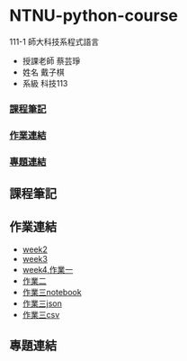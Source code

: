 # NTNU-python-course
111-1 師大科技系程式語言

- 授課老師 蔡芸琤
- 姓名 戴子棋
- 系級 科技113

### [課程筆記](https://github.com/wannaflyhigh/NTNU-PL#%E8%AA%B2%E7%A8%8B%E7%AD%86%E8%A8%98)

### [作業連結](https://github.com/wannaflyhigh/NTNU-PL#%E4%BD%9C%E6%A5%AD%E9%80%A3%E7%B5%90)

### [專題連結](https://github.com/wannaflyhigh/NTNU-PL#%E5%B0%88%E9%A1%8C%E9%80%A3%E7%B5%90)

## 課程筆記

## 作業連結
- [week2](https://github.com/wannaflyhigh/NTNU-PL/blob/main/w2.ipynb)
- [week3](https://github.com/wannaflyhigh/NTNU-PL/blob/main/w3.ipynb)
- [week4,作業一](https://github.com/wannaflyhigh/NTNU-PL/blob/main/w4.ipynb)
- [作業二](https://github.com/wannaflyhigh/NTNU-PL/blob/main/hw2.ipynb)
- [作業三notebook](https://github.com/wannaflyhigh/NTNU-PL/blob/main/hw3.ipynb)
- [作業三json](https://github.com/wannaflyhigh/NTNU-PL/blob/main/hw3-result.json)
- [作業三csv](https://github.com/wannaflyhigh/NTNU-PL/blob/main/hw3-result.csv)

## 專題連結
